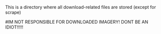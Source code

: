 This is a directory where all download-related files are stored (except for scrape)

#IM NOT RESPONSIBLE FOR DOWNLOADED IMAGERY! DONT BE AN IDIOT!!!!!